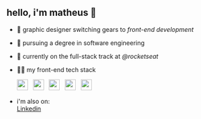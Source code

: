 ## hello, i'm matheus 👋

- 🎯 graphic designer switching gears to *front-end development*
- 📖 pursuing a degree in software engineering
- 🚀 currently on the full-stack track at *@rocketseat*
- 👨‍💻 my front-end tech stack

  <div style="display: inline">
    <img height="25px" width="25px" src="https://cdn.jsdelivr.net/gh/devicons/devicon@latest/icons/html5/html5-plain.svg" /> &nbsp;
    <img height="25px" width="25px" src="https://cdn.jsdelivr.net/gh/devicons/devicon@latest/icons/css3/css3-plain.svg" /> &nbsp;
    <img height="25px" width="25px" src="https://cdn.jsdelivr.net/gh/devicons/devicon@latest/icons/javascript/javascript-original.svg" /> &nbsp;
    <img height="25px" width="25px" src="https://cdn.jsdelivr.net/gh/devicons/devicon@latest/icons/tailwindcss/tailwindcss-original.svg" /> &nbsp;
    <img height="25px" width="25px" src="https://cdn.jsdelivr.net/gh/devicons/devicon@latest/icons/react/react-original.svg" /> &nbsp; 
  </div>

- i'm also on:<br>
<a href="www.linkedin.com/in/matheusfillipe-cs">Linkedin</a>
          
          
          
<!--
**mattheusfillipe/mattheusfillipe** is a ✨ _special_ ✨ repository because its `README.md` (this file) appears on your GitHub profile.

Here are some ideas to get you started:

- 🔭 I’m currently working on ...
- 🌱 I’m currently learning ...
- 👯 I’m looking to collaborate on ...
- 🤔 I’m looking for help with ...
- 💬 Ask me about ...
- 📫 How to reach me: ...
- 😄 Pronouns: ...
- ⚡ Fun fact: ...
-->
